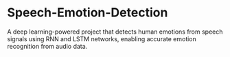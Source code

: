 # Speech-Emotion-Detection
A deep learning-powered project that detects human emotions from speech signals using RNN and LSTM networks, enabling accurate emotion recognition from audio data.
